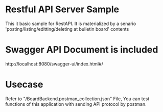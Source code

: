 # Restful API Server Sample
This it basic sample for RestAPI. It is materialized by a senario 'posting/listing/editting/deleting at bulletin board' contents

# Swagger API Document is included
http://localhost:8080/swagger-ui/index.html#/

# Usecase
Refer to "/BoardBackend.postman_collection.json" File, You can test functions of this application with sending API protocol by postman.
